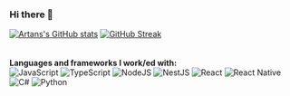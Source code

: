 ### Hi there 👋

<!--
**ArtanAhmeti/ArtanAhmeti** is a ✨ _special_ ✨ repository because its `README.md` (this file) appears on your GitHub profile.

Here are some ideas to get you started:

- 🔭 I’m currently working on ...
- 🌱 I’m currently learning ...
- 👯 I’m looking to collaborate on ...
- 🤔 I’m looking for help with ...
- 💬 Ask me about ...
- 📫 How to reach me: ...
- 😄 Pronouns: ...
- ⚡ Fun fact: ...
-->
<!-- <img align="Left" width="60%" src="https://github-readme-stats.vercel.app/api?username=ArtanAhmeti&show_icons=true&theme=tokyonight" />
<img align="left" width="60%" src="https://github-readme-stats.vercel.app/api/top-langs/?username=ArtanAhmeti&layout=compact)](https://github.com/anuraghazra/github-readme-stats" /> -->
[![Artans's GitHub stats](https://github-readme-stats.vercel.app/api?username=ArtanAhmeti)](https://github.com/ArtanAhmeti/github-readme-stats)
[![GitHub Streak](https://github-readme-streak-stats.herokuapp.com?user=ArtanAhmeti&theme=tokyonight_duo)](https://git.io/streak-stats)
<br/>
<br/>
<br/>
**Languages and frameworks I work/ed with:**
<br/>
![JavaScript](https://img.shields.io/badge/javascript-%23323330.svg?style=for-the-badge&logo=javascript&logoColor=%23F7DF1E)
![TypeScript](https://img.shields.io/badge/typescript-%23007ACC.svg?style=for-the-badge&logo=typescript&logoColor=white)
![NodeJS](https://img.shields.io/badge/node.js-6DA55F?style=for-the-badge&logo=node.js&logoColor=white)
![NestJS](https://img.shields.io/badge/nestjs-%23E0234E.svg?style=for-the-badge&logo=nestjs&logoColor=white)
![React](https://img.shields.io/badge/react-%2320232a.svg?style=for-the-badge&logo=react&logoColor=%2361DAFB)
![React Native](https://img.shields.io/badge/react_native-%2320232a.svg?style=for-the-badge&logo=react&logoColor=%2361DAFB)
![C#](https://img.shields.io/badge/c%23-%23239120.svg?style=for-the-badge&logo=c-sharp&logoColor=white)
![Python](https://img.shields.io/badge/python-3670A0?style=for-the-badge&logo=python&logoColor=ffdd54)
